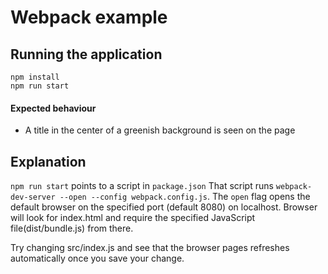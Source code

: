 # Webpack example

## Running the application

```
npm install
npm run start
```

#### Expected behaviour

* A title in the center of a greenish background is seen on the page

## Explanation

`npm run start` points to a script in `package.json`
That script runs `webpack-dev-server --open --config webpack.config.js`. The `open` flag opens the default browser on the specified port (default 8080) on localhost. Browser will look for index.html and require the specified JavaScript file(dist/bundle.js) from there.

Try changing src/index.js and see that the browser pages refreshes automatically once you save your change.
